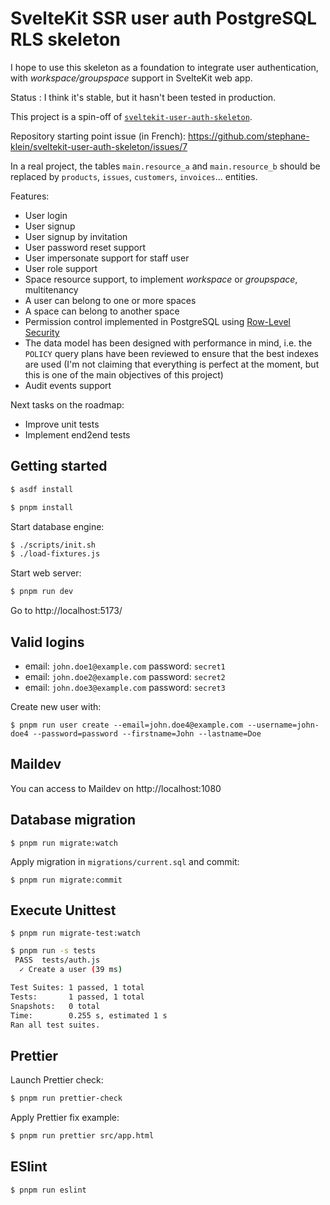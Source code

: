 # SvelteKit SSR user auth PostgreSQL RLS skeleton

I hope to use this skeleton as a foundation to integrate user authentication, with _workspace/groupspace_ support in SvelteKit web app.

Status : I think it's stable, but it hasn't been tested in production.

This project is a spin-off of [`sveltekit-user-auth-skeleton`](https://github.com/stephane-klein/sveltekit-user-auth-skeleton).

Repository starting point issue (in French): https://github.com/stephane-klein/sveltekit-user-auth-skeleton/issues/7

In a real project, the tables `main.resource_a` and `main.resource_b` should be replaced by `products`, `issues`,
`customers`, `invoices`… entities.

Features:

- User login
- User signup
- User signup by invitation
- User password reset support
- User impersonate support for staff user
- User role support
- Space resource support, to implement _workspace_ or _groupspace_, multitenancy
- A user can belong to one or more spaces
- A space can belong to another space
- Permission control implemented in PostgreSQL using [Row-Level Security](https://www.postgresql.org/docs/16/ddl-rowsecurity.html)
- The data model has been designed with performance in mind, i.e. the `POLICY` query plans have been reviewed to ensure that the best indexes are used (I'm not claiming that everything is perfect at the moment, but this is one of the main objectives of this project)
- Audit events support

Next tasks on the roadmap:

- Improve unit tests
- Implement end2end tests

## Getting started

```sh
$ asdf install
```

```sh
$ pnpm install
```

Start database engine:

```sh
$ ./scripts/init.sh
$ ./load-fixtures.js
```

Start web server:

```sh
$ pnpm run dev
```

Go to http://localhost:5173/

## Valid logins

- email: `john.doe1@example.com`
  password: `secret1`
- email: `john.doe2@example.com`
  password: `secret2`
- email: `john.doe3@example.com`
  password: `secret3`

Create new user with:

```
$ pnpm run user create --email=john.doe4@example.com --username=john-doe4 --password=password --firstname=John --lastname=Doe
```

## Maildev

You can access to Maildev on http://localhost:1080

## Database migration

```
$ pnpm run migrate:watch
```

Apply migration in `migrations/current.sql` and commit:

```
$ pnpm run migrate:commit
```

## Execute Unittest

```
$ pnpm run migrate-test:watch
```

```sh
$ pnpm run -s tests
 PASS  tests/auth.js
  ✓ Create a user (39 ms)

Test Suites: 1 passed, 1 total
Tests:       1 passed, 1 total
Snapshots:   0 total
Time:        0.255 s, estimated 1 s
Ran all test suites.
```

## Prettier

Launch Prettier check:

```sh
$ pnpm run prettier-check
```

Apply Prettier fix example:

```sh
$ pnpm run prettier src/app.html
```

## ESlint

```sh
$ pnpm run eslint
```
